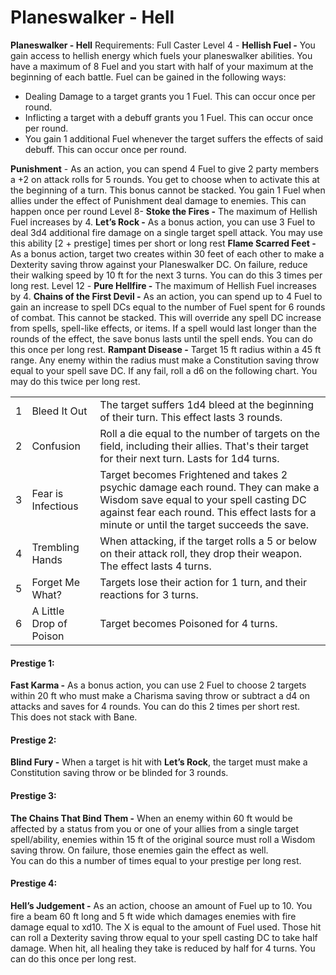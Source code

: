 Planeswalker - Hell
===================

**Planeswalker - Hell** Requirements: Full Caster  Level 4 - **Hellish Fuel -** You gain access to hellish energy which fuels your planeswalker abilities. You have a maximum of 8 Fuel and you start with half of your maximum at the beginning of each battle. Fuel can be gained in the following ways:

* Dealing Damage to a target grants you 1 Fuel. This can occur once per round.
* Inflicting a target with a debuff grants you 1 Fuel. This can occur once per round.
* You gain 1 additional Fuel whenever the target suffers the effects of said debuff. This can occur once per round.

 **Punishment** \- As an action, you can spend 4 Fuel to give 2 party members a +2 on attack rolls for 5 rounds. You get to choose when to activate this at the beginning of a turn. This bonus cannot be stacked. You gain 1 Fuel when allies under the effect of Punishment deal damage to enemies. This can happen once per round  Level 8- **Stoke the Fires -** The maximum of Hellish Fuel increases by 4.  **Let’s Rock -** As a bonus action, you can use 3 Fuel to deal 3d4 additional fire damage on a single target spell attack. You may use this ability \[2 + prestige\] times per short or long rest  **Flame Scarred Feet -** As a bonus action, target two creates within 30 feet of each other to make a Dexterity saving throw against your Planeswalker DC. On failure, reduce their walking speed by 10 ft for the next 3 turns. You can do this 3 times per long rest.  Level 12 - **Pure Hellfire -** The maximum of Hellish Fuel increases by 4.  **Chains of the First Devil -** As an action, you can spend up to 4 Fuel to gain an increase to spell DCs equal to the number of Fuel spent for 6 rounds of combat. This cannot be stacked. This will override any spell DC increase from spells, spell-like effects, or items. If a spell would last longer than the rounds of the effect, the save bonus lasts until the spell ends. You can do this once per long rest.  **Rampant Disease -** Target 15 ft radius within a 45 ft range. Any enemy within the radius must make a Constitution saving throw equal to your spell save DC. If any fail, roll a d6 on the following chart. You may do this twice per long rest.   

|     |     |     |
| --- | --- | --- |
| 1   | Bleed It Out | The target suffers 1d4 bleed at the beginning of their turn. This effect lasts 3 rounds. |
| 2   | Confusion | Roll a die equal to the number of targets on the field, including their allies. That's their target for their next turn. Lasts for 1d4 turns. |
| 3   | Fear is Infectious | Target becomes Frightened and takes 2 psychic damage each round. They can make a Wisdom save equal to your spell casting DC against fear each round. This effect lasts for a minute or until the target succeeds the save. |
| 4   | Trembling Hands | When attacking, if the target rolls a 5 or below on their attack roll, they drop their weapon. The effect lasts 4 turns. |
| 5   | Forget Me What? | Targets lose their action for 1 turn, and their reactions for 3 turns. |
| 6   | A Little Drop of Poison | Target becomes Poisoned for 4 turns. |

   

#### Prestige 1:

**Fast Karma -** As a bonus action, you can use 2 Fuel to choose 2 targets within 20 ft who must make a Charisma saving throw or subtract a d4 on attacks and saves for 4 rounds. You can do this 2 times per short rest.  
This does not stack with Bane. 

#### Prestige 2:

**Blind Fury -** When a target is hit with **Let’s Rock**, the target must make a Constitution saving throw or be blinded for 3 rounds. 

#### Prestige 3:

**The Chains That Bind Them -** When an enemy within 60 ft would be affected by a status from you or one of your allies from a single target spell/ability, enemies within 15 ft of the original source must roll a Wisdom saving throw. On failure, those enemies gain the effect as well.  
You can do this a number of times equal to your prestige per long rest. 

#### Prestige 4:

**Hell’s Judgement -** As an action, choose an amount of Fuel up to 10. You fire a beam 60 ft long and 5 ft wide which damages enemies with fire damage equal to xd10. The X is equal to the amount of Fuel used. Those hit can roll a Dexterity saving throw equal to your spell casting DC to take half damage. When hit, all healing they take is reduced by half for 4 turns. You can do this once per long rest.
